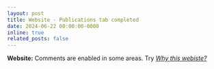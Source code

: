 ```yaml
---
layout: post
title: Website - Publications tab completed
date: 2024-06-22 00:00:00-0000
inline: true
related_posts: false
---
```


**Website:** Comments are enabled in some areas. Try [_Why this webiste?_](/blog/2024/first-post/)